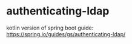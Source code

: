 # authenticating-ldap
kotlin version of spring boot guide: https://spring.io/guides/gs/authenticating-ldap/

